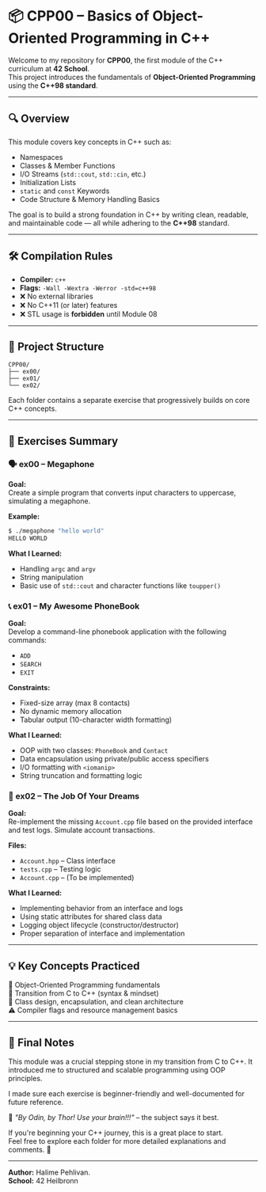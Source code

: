 # 📦 CPP00 – Basics of Object-Oriented Programming in C++

Welcome to my repository for **CPP00**, the first module of the C++ curriculum at **42 School**.  
This project introduces the fundamentals of **Object-Oriented Programming** using the **C++98 standard**.

---

## 🔍 Overview

This module covers key concepts in C++ such as:
- Namespaces  
- Classes & Member Functions  
- I/O Streams (`std::cout`, `std::cin`, etc.)  
- Initialization Lists  
- `static` and `const` Keywords  
- Code Structure & Memory Handling Basics  

The goal is to build a strong foundation in C++ by writing clean, readable, and maintainable code — all while adhering to the **C++98** standard.

---

## 🛠️ Compilation Rules

- **Compiler:** `c++`
- **Flags:** `-Wall -Wextra -Werror -std=c++98`
- ❌ No external libraries  
- ❌ No C++11 (or later) features  
- ❌ STL usage is **forbidden** until Module 08

---

## 📁 Project Structure

```plaintext
CPP00/
├── ex00/
├── ex01/
└── ex02/
```

Each folder contains a separate exercise that progressively builds on core C++ concepts.

---

## 📘 Exercises Summary

### 🗣️ ex00 – Megaphone

**Goal:**  
Create a simple program that converts input characters to uppercase, simulating a megaphone.

**Example:**
```bash
$ ./megaphone "hello world"
HELLO WORLD
```

**What I Learned:**
- Handling `argc` and `argv`
- String manipulation
- Basic use of `std::cout` and character functions like `toupper()`

### 📞 ex01 – My Awesome PhoneBook

**Goal:**  
Develop a command-line phonebook application with the following commands:
- `ADD`
- `SEARCH`
- `EXIT`

**Constraints:**
- Fixed-size array (max 8 contacts)
- No dynamic memory allocation
- Tabular output (10-character width formatting)

**What I Learned:**
- OOP with two classes: `PhoneBook` and `Contact`
- Data encapsulation using private/public access specifiers
- I/O formatting with `<iomanip>`
- String truncation and formatting logic

### 🏦 ex02 – The Job Of Your Dreams

**Goal:**  
Re-implement the missing `Account.cpp` file based on the provided interface and test logs. Simulate account transactions.

**Files:**
- `Account.hpp` – Class interface
- `tests.cpp` – Testing logic
- `Account.cpp` – (To be implemented)

**What I Learned:**
- Implementing behavior from an interface and logs
- Using static attributes for shared class data
- Logging object lifecycle (constructor/destructor)
- Proper separation of interface and implementation

---

## 💡 Key Concepts Practiced

🧠 Object-Oriented Programming fundamentals  
🚀 Transition from C to C++ (syntax & mindset)  
🧱 Class design, encapsulation, and clean architecture  
⚠️ Compiler flags and resource management basics  

---

## 📣 Final Notes

This module was a crucial stepping stone in my transition from C to C++. It introduced me to structured and scalable programming using OOP principles.

I made sure each exercise is beginner-friendly and well-documented for future reference.

💬 *"By Odin, by Thor! Use your brain!!!"* – the subject says it best.

If you're beginning your C++ journey, this is a great place to start.  
Feel free to explore each folder for more detailed explanations and comments. 🚀

---

**Author:** Halime Pehlivan.  
**School:** 42 Heilbronn
